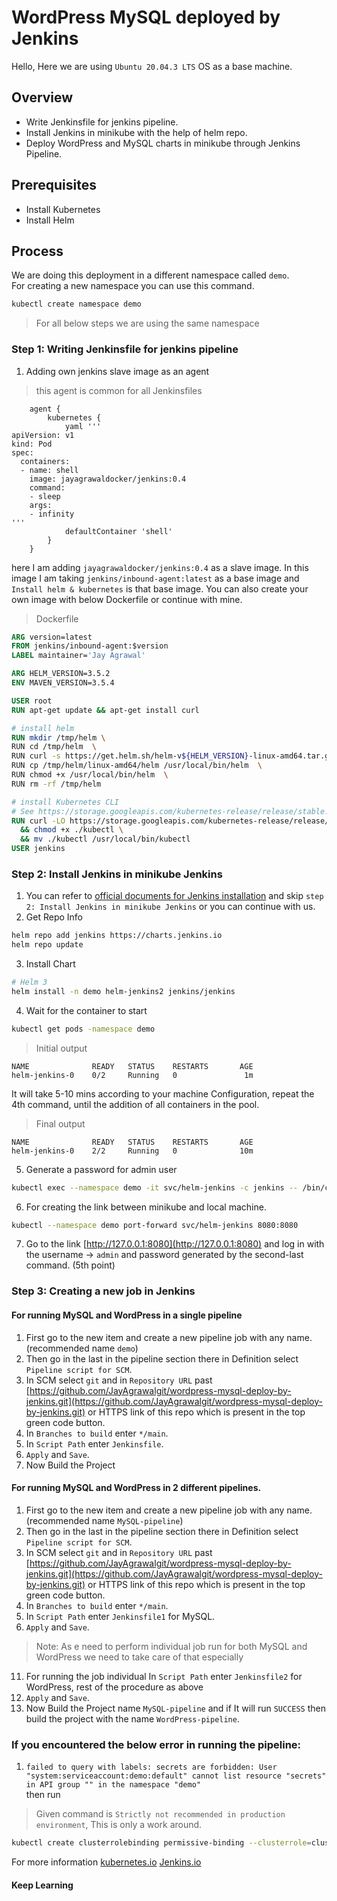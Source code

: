 # WordPress MySQL deployed by Jenkins
Hello, Here we are using `Ubuntu 20.04.3 LTS` OS as a base machine.  

## Overview
* Write Jenkinsfile for jenkins pipeline.
* Install Jenkins in minikube with the help of helm repo.
* Deploy WordPress and MySQL charts in minikube through Jenkins Pipeline.

## Prerequisites
* Install Kubernetes
* Install Helm

## Process
We are doing this deployment in a different namespace called `demo`.   
For creating a new namespace you can use this command.
```bash
kubectl create namespace demo
``` 
> For all below steps we are using the same namespace

### Step 1: Writing Jenkinsfile for jenkins pipeline
1. Adding own jenkins slave image as an agent
> this agent is common for all Jenkinsfiles

```Jenkinsfile
    agent {
        kubernetes {
            yaml '''
apiVersion: v1
kind: Pod
spec:
  containers:
  - name: shell
    image: jayagrawaldocker/jenkins:0.4
    command:
    - sleep
    args:
    - infinity
'''
            defaultContainer 'shell'
        }
    }
```

here I am adding `jayagrawaldocker/jenkins:0.4` as a slave image. In this image I am taking  `jenkins/inbound-agent:latest` as a base image and `Install helm & kubernetes` is that base image. You can also create your own image with below Dockerfile or continue with mine.

> Dockerfile
```Dockerfile
ARG version=latest
FROM jenkins/inbound-agent:$version
LABEL maintainer='Jay Agrawal'

ARG HELM_VERSION=3.5.2
ENV MAVEN_VERSION=3.5.4

USER root
RUN apt-get update && apt-get install curl

# install helm
RUN mkdir /tmp/helm \
RUN cd /tmp/helm  \
RUN curl -s https://get.helm.sh/helm-v${HELM_VERSION}-linux-amd64.tar.gz  | tar zxvf - \
RUN cp /tmp/helm/linux-amd64/helm /usr/local/bin/helm  \
RUN chmod +x /usr/local/bin/helm  \
RUN rm -rf /tmp/helm

# install Kubernetes CLI
# See https://storage.googleapis.com/kubernetes-release/release/stable.txt
RUN curl -LO https://storage.googleapis.com/kubernetes-release/release/v1.19.0/bin/linux/amd64/kubectl \
  && chmod +x ./kubectl \
  && mv ./kubectl /usr/local/bin/kubectl
USER jenkins
```

### Step 2: Install Jenkins in minikube Jenkins 
1. You can refer to [official documents for Jenkins installation](https://github.com/jenkinsci/helm-charts/blob/main/charts/jenkins/README.md)
and skip `step 2: Install Jenkins in minikube Jenkins` or you can continue with us.
2. Get Repo Info
```bash
helm repo add jenkins https://charts.jenkins.io
helm repo update
```
3. Install Chart
```bash
# Helm 3
helm install -n demo helm-jenkins2 jenkins/jenkins
```
4. Wait for the container to start  
```bash
kubectl get pods -namespace demo
```
> Initial output
```output
NAME              READY   STATUS    RESTARTS       AGE
helm-jenkins-0    0/2     Running   0               1m
```
It will take 5-10 mins according to your machine Configuration, repeat the 4th command, until the addition of all containers in the pool.  

>Final output
```final output
NAME              READY   STATUS    RESTARTS       AGE
helm-jenkins-0    2/2     Running   0              10m
```
5. Generate a password for admin user
```bash
kubectl exec --namespace demo -it svc/helm-jenkins -c jenkins -- /bin/cat /run/secrets/chart-admin-password && echo
```
6. For creating the link between minikube and local machine.
```bash
kubectl --namespace demo port-forward svc/helm-jenkins 8080:8080
```
7. Go to the link [http://127.0.0.1:8080](http://127.0.0.1:8080) and log in with the username -> `admin` and password generated by the second-last command. (5th point)

### Step 3: Creating a new job in Jenkins
#### For running MySQL and WordPress in a single pipeline
1. First go to the new item and create a new pipeline job with any name. (recommended name `demo`)  
2. Then go in the last in the pipeline section there in Definition select `Pipeline script for SCM`.  
3. In SCM select `git` and in `Repository URL` past [https://github.com/JayAgrawalgit/wordpress-mysql-deploy-by-jenkins.git](https://github.com/JayAgrawalgit/wordpress-mysql-deploy-by-jenkins.git) or HTTPS link of this repo which is present in the top green code button.  
4. In `Branches to build` enter `*/main`.  
5. In `Script Path` enter `Jenkinsfile`.  
6. `Apply` and `Save`.  
7. Now Build the Project

#### For running MySQL and WordPress in 2 different pipelines.  
1. First go to the new item and create a new pipeline job with any name. (recommended name `MySQL-pipeline`)  
2. Then go in the last in the pipeline section there in Definition select `Pipeline script for SCM`.  
3. In SCM select `git` and in `Repository URL` past [https://github.com/JayAgrawalgit/wordpress-mysql-deploy-by-jenkins.git](https://github.com/JayAgrawalgit/wordpress-mysql-deploy-by-jenkins.git) or HTTPS link of this repo which is present in the top green code button.  
4. In `Branches to build` enter `*/main`.  
5. In `Script Path` enter `Jenkinsfile1` for MySQL.  
6. `Apply` and `Save`.  
> Note: As e need to perform individual job run for both MySQL and WordPress we need to take care of that especially 
11. For running the job individual In `Script Path` enter `Jenkinsfile2` for WordPress, rest of the procedure as above  
12. `Apply` and `Save`.  
13. Now Build the Project name `MySQL-pipeline` and if It will run `SUCCESS` then build the project with the name `WordPress-pipeline`.

### If you encountered the below error in running the pipeline: 
1. `failed to query with labels: secrets are forbidden: User "system:serviceaccount:demo:default" cannot list resource "secrets" in API group "" in the namespace "demo"`  
then run 
> Given command is `Strictly not recommended in production environment`, This is only a work around.  
```bash
kubectl create clusterrolebinding permissive-binding --clusterrole=cluster-admin --user=admin --user=kubelet --group=system:serviceaccounts:demo
``` 
For more information [kubernetes.io](http://kubernetes.io/) [Jenkins.io](https://jenkins.io/)

#### Keep Learning
